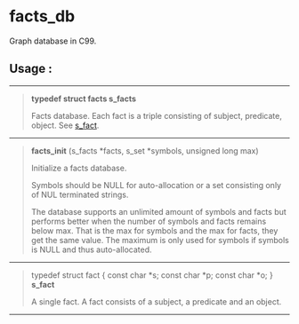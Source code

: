 # facts_db

Graph database in C99.

## Usage :

---

<a id="s_facts"></a>
> **typedef struct facts s_facts**
>
> Facts database. Each fact is a triple consisting of
> subject, predicate, object. See [s_fact](#s_fact).

---

<a id="facts_init"></a>
> **facts_init** (s_facts *facts, s_set *symbols, unsigned long max)
>
> Initialize a facts database.
>
> Symbols should be NULL for auto-allocation or a set consisting only
> of NUL terminated strings.
>
> The database supports an unlimited amount of symbols and facts
> but performs better when the number of symbols and facts remains
> below max. That is the max for symbols and the max for facts,
> they get the same value. The maximum is only used for symbols if
> symbols is NULL and thus auto-allocated.

---

<a id="s_fact"></a>
> typedef struct fact {
>     const char *s;
>     const char *p;
>     const char *o;
> } **s_fact**
>
> A single fact. A fact consists of a subject, a predicate and an
> object.

---
